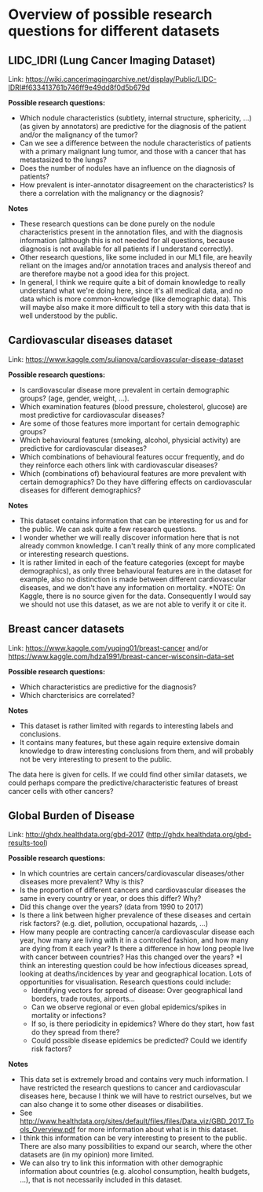 # Overview of possible research questions for different datasets
## LIDC_IDRI (Lung Cancer Imaging Dataset)
Link: https://wiki.cancerimagingarchive.net/display/Public/LIDC-IDRI#f633413761b746ff9e49dd8f0d5b679d

**Possible research questions:**
* Which nodule characteristics (subtlety, internal structure, sphericity, ...) (as given by annotators) are predictive for the diagnosis of the patient and/or the malignancy of the tumor?
* Can we see a difference between the nodule characteristics of patients with a primary malignant lung tumor, and those with a cancer that has metastasized to the lungs?
* Does the number of nodules have an influence on the diagnosis of patients?
* How prevalent is inter-annotator disagreement on the characteristics? Is there a correlation with the malignancy or the diagnosis?

**Notes**
* These research questions can be done purely on the nodule characteristics present in the annotation files, and with the diagnosis information (although this is not needed for all questions, because diagnosis is not available for all patients if I understand correctly).
* Other research questions, like some included in our ML1 file, are heavily reliant on the images and/or annotation traces and analysis thereof and are therefore maybe not a good idea for this project.
* In general, I think we require quite a bit of domain knowledge to really understand what we're doing here, since it's all medical data, and no data which is more common-knowledge (like demographic data). This will maybe also make it more difficult to tell a story with this data that is well understood by the public.

## Cardiovascular diseases dataset
Link: https://www.kaggle.com/sulianova/cardiovascular-disease-dataset

**Possible research questions:**
* Is cardiovascular disease more prevalent in certain demographic groups? (age, gender, weight, ...).
* Which examination features (blood pressure, cholesterol, glucose) are most predictive for cardiovascular diseases?
* Are some of those features more important for certain demographic groups?
* Which behavioural features (smoking, alcohol, physicial activity) are predictive for cardiovascular diseases?
* Which combinations of behavioural features occur frequently, and do they reinforce each others link with cardiovascular diseases?
* Which (combinations of) behavioural features are more prevalent with certain demographics? Do they have differing effects on cardiovascular diseases for different demographics?

**Notes**
* This dataset contains information that can be interesting for us and for the public. We can ask quite a few research questions.
* I wonder whether we will really discover information here that is not already common knowledge. I can't really think of any more complicated or interesting research questions.
* It is rather limited in each of the feature categories (except for maybe demographics), as only three behavioural features are in the dataset for example, also no distinction is made between different cardiovascular diseases, and we don't have any information on mortality.
*NOTE: On Kaggle, there is no source given for the data. Consequently I would say we should not use this dataset, as we are not able to verify it or cite it. 

## Breast cancer datasets
Link: https://www.kaggle.com/yuqing01/breast-cancer and/or https://www.kaggle.com/hdza1991/breast-cancer-wisconsin-data-set

**Possible research questions:**
* Which characteristics are predictive for the diagnosis?
* Which charcterisics are correlated?

**Notes**
* This dataset is rather limited with regards to interesting labels and conclusions.
* It contains many features, but these again require extensive domain knowledge to draw interesting conclusions from them, and will probably not be very interesting to present to the public.

The data here is given for cells. If we could find other similar datasets, we could perhaps compare the predictive/characteristic features of breast cancer cells with other cancers?

## Global Burden of Disease
Link: http://ghdx.healthdata.org/gbd-2017 (http://ghdx.healthdata.org/gbd-results-tool)

**Possible research questions:**
* In which countries are certain cancers/cardiovascular diseases/other diseases more prevalent? Why is this?
* Is the proportion of different cancers and cardiovascular diseases the same in every country or year, or does this differ? Why?
* Did this change over the years? (data from 1990 to 2017)
* Is there a link between higher prevalence of these diseases and certain risk factors? (e.g. diet, pollution, occupational hazards, ...)
* How many people are contracting cancer/a cardiovascular disease each year, how many are living with it in a controlled fashion, and how many are dying from it each year? Is there a difference in how long people live with cancer between countries? Has this changed over the years?
*I think an interesting question could be how infectious diceases spread, looking at deaths/incidences by year and geographical location.
Lots of opportunities for visualisation.
Research questions could include:
  - Identifying vectors for spread of disease: Over geographical land borders, trade routes, airports...
  - Can we observe regional or even global epidemics/spikes in mortality or infections?
  - If so, is there periodicity in epidemics? Where do they start, how fast do they spread from there?
  - Could possible disease epidemics be predicted? Could we identify risk factors?


**Notes**
* This data set is extremely broad and contains very much information. I have restricted the research questions to cancer and cardiovascular diseases here, because I think we will have to restrict ourselves, but we can also change it to some other diseases or disabilities.
* See http://www.healthdata.org/sites/default/files/files/Data_viz/GBD_2017_Tools_Overview.pdf for more information about what is in this dataset.
* I think this information can be very interesting to present to the public. There are also many possibilities to expand our search, where the other datasets are (in my opinion) more limited.
* We can also try to link this information with other demographic information about countries (e.g. alcohol consumption, health budgets, ...), that is not necessarily included in this dataset.


